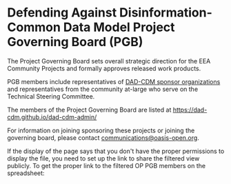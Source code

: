 # Defending Against Disinformation-Common Data Model Project Governing Board (PGB)

The Project Governing Board sets overall strategic direction for the EEA Community Projects and formally approves released work products.

PGB members include representatives of [DAD-CDM sponsor organizations](https://github.com/DAD-CDM/dad-cdm-admin/blob/main/SPONSORS.md) and representatives from the community at-large who serve on the Technical Steering Committee.

The members of the <project name> Project Governing Board are listed at https://dad-cdm.github.io/dad-cdm-admin/

For information on joining sponsoring these projects or joining the governing board, please contact communications@oasis-open.org.


If the display of the page says that you don't have the proper permissions to display the file, you need to set up the link to share the filtered view publicly. To get the proper link to the filtered OP PGB members on the spreadsheet: 
